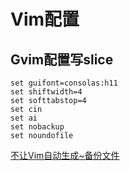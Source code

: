 # Vim配置

## Gvim配置写slice
```vim
set guifont=consolas:h11
set shiftwidth=4
set softtabstop=4
set cin
set ai
set nobackup
set noundofile
```
[不让Vim自动生成~备份文件](http://blog.csdn.net/zhouyong0/article/details/6434477)